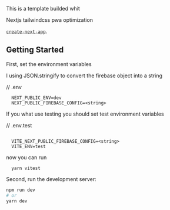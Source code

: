 This is a template builded whit

Nextjs
tailwindcss
pwa optimization

[`create-next-app`](https://github.com/vercel/next.js/tree/canary/packages/create-next-app).

## Getting Started

First, set the environment variables

I using JSON.stringify to convert the firebase object into a string

// .env

```
  NEXT_PUBLIC_ENV=dev
  NEXT_PUBLIC_FIREBASE_CONFIG=<string>

```

If you what use testing you should set test environment variables

// .env.test

```

  VITE_NEXT_PUBLIC_FIREBASE_CONFIG=<string>
  VITE_ENV=test

```

now you can run

```
  yarn vitest

```

Second, run the development server:

```bash
npm run dev
# or
yarn dev
```
